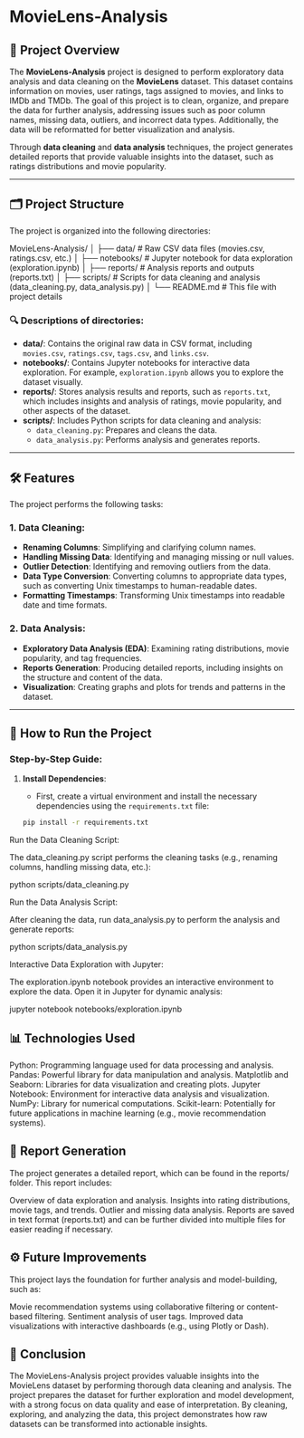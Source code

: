 # MovieLens-Analysis

## 📌 Project Overview

The **MovieLens-Analysis** project is designed to perform exploratory data analysis and data cleaning on the **MovieLens** dataset. This dataset contains information on movies, user ratings, tags assigned to movies, and links to IMDb and TMDb. The goal of this project is to clean, organize, and prepare the data for further analysis, addressing issues such as poor column names, missing data, outliers, and incorrect data types. Additionally, the data will be reformatted for better visualization and analysis.

Through **data cleaning** and **data analysis** techniques, the project generates detailed reports that provide valuable insights into the dataset, such as ratings distributions and movie popularity.

---

## 🗂️ Project Structure

The project is organized into the following directories:


MovieLens-Analysis/ 
│ ├── data/ # Raw CSV data files (movies.csv, ratings.csv, etc.) 
│ ├── notebooks/ # Jupyter notebook for data exploration (exploration.ipynb) 
│ ├── reports/ # Analysis reports and outputs (reports.txt) 
│ ├── scripts/ # Scripts for data cleaning and analysis (data_cleaning.py, data_analysis.py) 
│ └── README.md # This file with project details


### 🔍 Descriptions of directories:

- **data/**: Contains the original raw data in CSV format, including `movies.csv`, `ratings.csv`, `tags.csv`, and `links.csv`.
- **notebooks/**: Contains Jupyter notebooks for interactive data exploration. For example, `exploration.ipynb` allows you to explore the dataset visually.
- **reports/**: Stores analysis results and reports, such as `reports.txt`, which includes insights and analysis of ratings, movie popularity, and other aspects of the dataset.
- **scripts/**: Includes Python scripts for data cleaning and analysis:
  - `data_cleaning.py`: Prepares and cleans the data.
  - `data_analysis.py`: Performs analysis and generates reports.
  
---

## 🛠️ Features

The project performs the following tasks:

### 1. **Data Cleaning**:
   - **Renaming Columns**: Simplifying and clarifying column names.
   - **Handling Missing Data**: Identifying and managing missing or null values.
   - **Outlier Detection**: Identifying and removing outliers from the data.
   - **Data Type Conversion**: Converting columns to appropriate data types, such as converting Unix timestamps to human-readable dates.
   - **Formatting Timestamps**: Transforming Unix timestamps into readable date and time formats.

### 2. **Data Analysis**:
   - **Exploratory Data Analysis (EDA)**: Examining rating distributions, movie popularity, and tag frequencies.
   - **Reports Generation**: Producing detailed reports, including insights on the structure and content of the data.
   - **Visualization**: Creating graphs and plots for trends and patterns in the dataset.

---

## 🚀 How to Run the Project

### Step-by-Step Guide:

1. **Install Dependencies**:
   - First, create a virtual environment and install the necessary dependencies using the `requirements.txt` file:

   ```bash
   pip install -r requirements.txt


Run the Data Cleaning Script:

The data_cleaning.py script performs the cleaning tasks (e.g., renaming columns, handling missing data, etc.):

python scripts/data_cleaning.py

Run the Data Analysis Script:

After cleaning the data, run data_analysis.py to perform the analysis and generate reports:

python scripts/data_analysis.py

Interactive Data Exploration with Jupyter:

The exploration.ipynb notebook provides an interactive environment to explore the data. Open it in Jupyter for dynamic analysis:

jupyter notebook notebooks/exploration.ipynb

## 📊 Technologies Used
Python: Programming language used for data processing and analysis.
Pandas: Powerful library for data manipulation and analysis.
Matplotlib and Seaborn: Libraries for data visualization and creating plots.
Jupyter Notebook: Environment for interactive data analysis and visualization.
NumPy: Library for numerical computations.
Scikit-learn: Potentially for future applications in machine learning (e.g., movie recommendation systems).

## 📝 Report Generation
The project generates a detailed report, which can be found in the reports/ folder. This report includes:

Overview of data exploration and analysis.
Insights into rating distributions, movie tags, and trends.
Outlier and missing data analysis.
Reports are saved in text format (reports.txt) and can be further divided into multiple files for easier reading if necessary.



## ⚙️ Future Improvements
This project lays the foundation for further analysis and model-building, such as:

Movie recommendation systems using collaborative filtering or content-based filtering.
Sentiment analysis of user tags.
Improved data visualizations with interactive dashboards (e.g., using Plotly or Dash).

## 🏁 Conclusion
The MovieLens-Analysis project provides valuable insights into the MovieLens dataset by performing thorough data cleaning and analysis. The project prepares the dataset for further exploration and model development, with a strong focus on data quality and ease of interpretation. By cleaning, exploring, and analyzing the data, this project demonstrates how raw datasets can be transformed into actionable insights.
